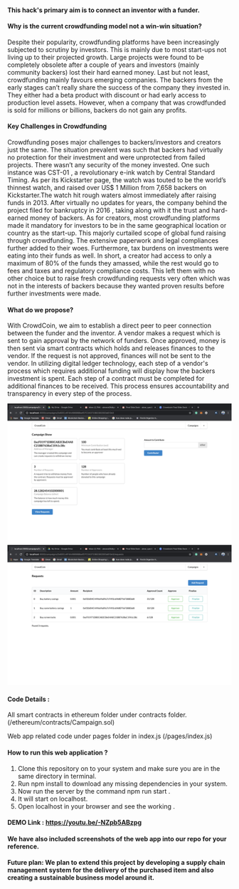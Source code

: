 #### This hack's primary aim is to connect an inventor with a funder.

#### Why is the current crowdfunding model not a win-win situation?
Despite their popularity, crowdfunding platforms have been increasingly subjected to scrutiny by investors. This is mainly due to most start-ups not living up to their projected growth. Large projects were found to be completely obsolete after a couple of years and investors (mainly community backers) lost their hard earned money.
Last but not least, crowdfunding mainly favours emerging companies. The backers from the early stages can’t really share the success of the company they invested in. They either had a beta product with discount or had early access to production level assets. However, when a company that was crowdfunded is sold for millions or billions, backers do not gain any profits.

#### Key Challenges in Crowdfunding 
Crowdfunding poses major challenges to backers/investors and creators just the same. The situation prevalent was such that backers had virtually no protection for their investment and were unprotected from failed projects. There wasn’t any security of the money invested. One such instance was CST-01 , a revolutionary e-ink watch by Central Standard Timing. As per its Kickstarter page, the watch was touted to be the world’s thinnest watch, and raised over US$ 1 Million from 7,658 backers on Kickstarter.The watch hit rough waters almost immediately after raising funds in 2013. After virtually no updates for years, the company behind the project filed for bankruptcy in 2016 , taking along with it the trust and hard-earned money of backers.
As for creators, most crowdfunding platforms made it mandatory for investors to be in the same geographical location or country as the start-up. This majorly curtailed scope of global fund raising through crowdfunding. The extensive paperwork and legal compliances further added to their woes. Furthermore, tax burdens on investments were eating into their funds as well. In short, a creator had access to only a maximum of 80% of the funds they amassed, while the rest would go to fees and taxes and regulatory compliance costs. This left them with no other choice but to raise fresh crowdfunding requests very often which was not in the interests of backers because they wanted proven results before further investments were made.

#### What do we propose?
With CrowdCoin, we aim to establish a direct peer to peer connection between the funder and the inventor. A vendor makes a request which is sent to gain approval by the network of funders. Once approved, money is then sent via smart contracts which holds and releases finances to the vendor. If the request is not approved, finances will not be sent to the vendor.  In utilizing digital ledger technology, each step of a vendor's process which requires additional funding will display how the backers investment is spent. Each step of a contract must be completed for additional finances to be received. This process ensures accountability and transparency in every step of the process. 

![](images/img1.png)
![](images/img2.png)


#### Code Details :
All smart contracts in ethereum folder under contracts folder. (/ethereum/contracts/Campaign.sol)

Web app related code under pages folder in index.js (/pages/index.js)

#### How to run this web application ?
1. Clone this repository on to your system and make sure you are in the same directory in terminal.
2. Run  npm install to download any missing dependencies in your system.
3. Now run the server by the command  npm run start .
4. It will start on localhost. 
5. Open localhost in your browser and see the working . 

#### DEMO Link : https://youtu.be/-NZpb5ABzpg

#### We have also included screenshots of the web app into our repo for your reference.

#### Future plan: We plan to extend this project by developing a supply chain management system for the delivery of the purchased item and also creating a sustainable business model around it.




